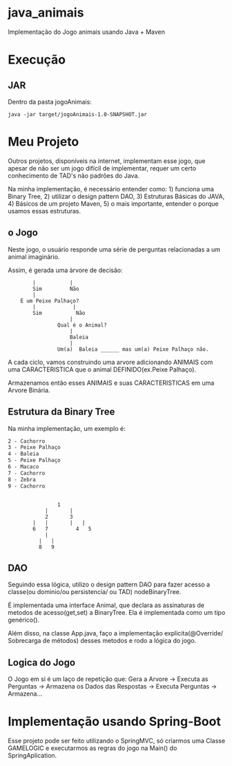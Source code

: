 # java_animais
Implementação do Jogo animais usando Java + Maven

# Execução
## JAR
Dentro da pasta jogoAnimais:

```java -jar target/jogoAnimais-1.0-SNAPSHOT.jar```

# Meu Projeto

Outros projetos, disponíveis na internet, implementam esse jogo, que apesar de não ser um jogo difícil de implementar, requer um certo conhecimento de TAD's não padrões do Java.

Na minha implementação, é necessário entender como: 1) funciona uma Binary Tree, 2) utilizar o design pattern DAO, 3) Estruturas Básicas do JAVA, 4) Básicos de um projeto Maven, 5) o mais importante, entender o porque usamos essas estruturas.

## o Jogo

Neste jogo, o usuário responde uma série de perguntas relacionadas a um animal imaginário.

Assim, é gerada uma àrvore de decisão:
```        vive na agua?
        |           |
        Sim         Não
        |
    É um Peixe Palhaço?
        |            |   
        Sim           Não
                    |
                Qual é o Animal?
                    |
                    Baleia
                    |
                Um(a)  Baleia ______ mas um(a) Peixe Palhaço não.
```

A cada ciclo, vamos construindo uma arvore adicionando ANIMAIS com uma CARACTERISTICA que o animal DEFINIDO(ex.Peixe Palhaço).

Armazenamos então esses ANIMAIS e suas CARACTERISTICAS em uma Arvore Binária.

## Estrutura da Binary Tree

Na minha implementação, um exemplo é:
```1 - vive na agua?
2 - Cachorro
3 - Peixe Palhaço
4 - Baleia
5 - Peixe Palhaço
6 - Macaco
7 - Cachorro
8 - Zebra
9 - Cachorro
```
```

                1
            |       |
            2       3
        |   |       |   |
        6   7         4   5
            |
          |   |
          8   9
```
## DAO

Seguindo essa lógica, utilizo o design pattern DAO para fazer acesso a classe(ou dominio/ou persistencia/ ou TAD) nodeBinaryTree.

É implementada uma interface Animal, que declara as assinaturas de metodos de acesso(get,set) a BinaryTree. Ela é implementada como um tipo genérico(<T>).

Além disso, na classe App.java, faço a implementação explicita(@Override/ Sobrecarga de métodos) desses metodos e rodo a lógica do jogo.

## Logica do Jogo

O Jogo em si é um laço de repetição que: Gera a Arvore -> Executa as Perguntas -> Armazena os Dados das Respostas -> Executa Perguntas -> Armazena...

# Implementação usando Spring-Boot

Esse projeto pode ser feito utilizando o SpringMVC, só criarmos uma Classe GAMELOGIC e executarmos as regras do jogo na Main() do SpringAplication.
